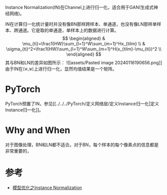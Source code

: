 Instance Normalization(IN)在Channel上进行归一化，适合用于GAN(生成式神经网络)。

IN在计算归一化统计量时并没有像BN那样跨样本、单通道，也没有像LN那样单样本、跨通道。它是取的单通道，单样本上的数据进行计算。
$$
\begin{aligned}
& \mu_{ti}=\frac1{HW}\sum_{l=1}^W\sum_{m=1}^Hx_{tilm} \\
& \sigma_{ti}^2=\frac1{HW}\sum_{l=1}^W\sum_{m=1}^H(x_{tilm}-\mu_{ti})^2 \\
\end{aligned}
$$
其与BN和LN的差异如图所示：
![[assets/Pasted image 20240116190656.png]]
由于IN在`[H,W]`上进行归一化，显然均值结果是一个矩阵。

# PyTorch
PyTorch预置了IN，参见[[../../../PyTorch/定义网络层/定义Instance归一化|定义Instance归一化]]。


# Why and When
对于图像处理，BN和LN都不适合。对于BN，每个样本的每个像素点的信息都是非常重要的，

# 参考
- [模型优化之Instance Normalization](https://zhuanlan.zhihu.com/p/56542480)